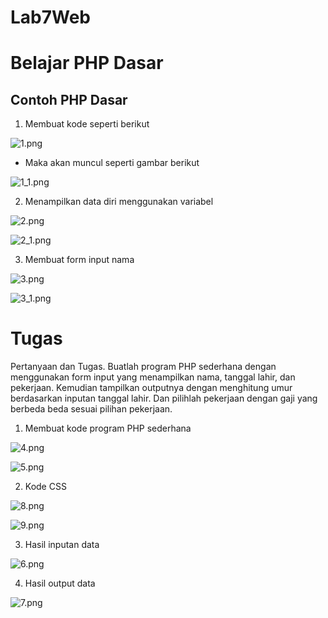 # Lab7Web
# Belajar PHP Dasar

## Contoh PHP Dasar
1. Membuat kode seperti berikut

![1.png](gambar/1.png)



* Maka akan muncul seperti gambar berikut

![1_1.png](gambar/1_1.png)



2. Menampilkan data diri menggunakan variabel

![2.png](gambar/2.png)



![2_1.png](gambar/2_1.png)




3. Membuat form input nama

![3.png](gambar/3.png)




![3_1.png](gambar/3_1.png)




# Tugas

Pertanyaan dan Tugas. Buatlah program PHP sederhana dengan menggunakan form input yang menampilkan nama, tanggal lahir, dan pekerjaan. Kemudian tampilkan outputnya dengan menghitung umur berdasarkan inputan tanggal lahir. Dan pilihlah pekerjaan dengan gaji yang berbeda beda sesuai pilihan pekerjaan.


1. Membuat kode program PHP sederhana

![4.png](gambar/4.png)




![5.png](gambar/5.png)




2. Kode CSS

![8.png](gambar/8.png)




![9.png](gambar/9.png)




3. Hasil inputan data

![6.png](gambar/6.png)




4. Hasil output data

![7.png](gambar/7.png)